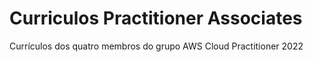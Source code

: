 # Curriculos Practitioner Associates

Currículos dos quatro membros do grupo AWS Cloud Practitioner 2022